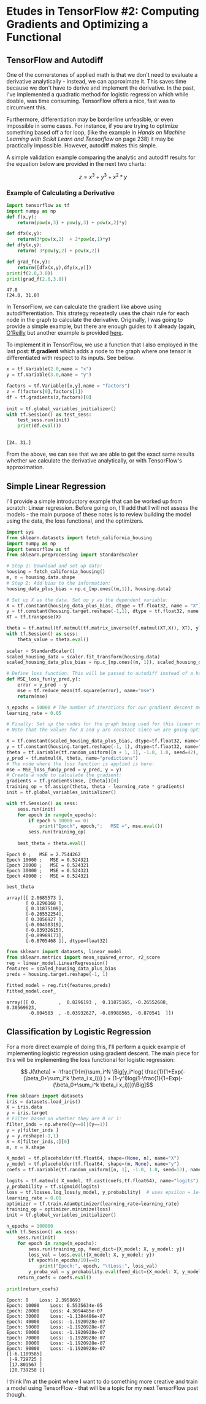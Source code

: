 
# Etudes in TensorFlow #2: Computing Gradients and Optimizing a Functional

## TensorFlow and Autodiff

One of the cornerstones of applied math is that we don't need to evaluate a derivative analytically - instead, we can approximate it. This saves time because we don't have to derive and implement the derivative. In the past, I've implemented a quadratic method for logistic regression which while doable, was time consuming. TensorFlow offers a nice, fast was to circumvent this.

Furthermore, differentiation may be borderline unfeasible, or even impossible in some cases. For instance, if you are trying to optimize something based off a for loop, (like the example in *Hands on Machine Learning with Scikit Learn and Tensorflow* on page 238) it may be practically impossible. However, autodiff makes this simple. 

A simple validation example comparing the analytic and autodiff results for the equation below are provided in the next two charts:

$$ z =  x^3 + y^3 +x^2*y $$

### Example of Calculating a Derivative


```python
import tensorflow as tf
import numpy as np
def f(x,y):
    return(pow(x,3) + pow(y,3) + pow(x,2)*y)

def dfx(x,y):
    return(3*pow(x,2)  + 2*pow(x,1)*y)
def dfy(x,y):
    return( 3*pow(y,2) + pow(x,2))

def grad_f(x,y):
    return([dfx(x,y),dfy(x,y)])
print(f(2.0,3.0))
print(grad_f(2.0,3.0))

```

    47.0
    [24.0, 31.0]
    

In TensorFlow, we can calculate the gradient like above using autodifferentiation. This strategy repeatedly uses the chain rule for each node in the graph to calculate the derivative. Originally, I was going to provide a simple example, but there are enough guides to it already (again, [O'Reilly](https://www.amazon.com/Hands-Machine-Learning-Scikit-Learn-TensorFlow/dp/1491962291) but another example is provided [here](https://rufflewind.com/2016-12-30/reverse-mode-automatic-differentiation). 

To implement it in TensorFlow, we use a function that I also employed in the last post: **tf.gradient** which adds a node to the graph where one tensor is differentiated with respect to its inputs. See below:


```python
x = tf.Variable(2.0,name = "x")
y = tf.Variable(3.0,name = "y")

factors = tf.Variable([x,y],name = "factors")
z = f(factors[0],factors[1])
df = tf.gradients(z,factors)[0]
 
init = tf.global_variables_initializer()
with tf.Session() as test_sess:
    test_sess.run(init)
    print(df.eval())
    
```

    [24. 31.]
    

From the above, we can see that we are able to get the exact same results whether we calculate the derivative analytically, or with TensorFlow's approximation.

## Simple Linear Regression

I'll provide a simple introductory example that can be worked up from scratch: Linear regression. Before going on, I'll add that I will not assess the models - the main purpose of these notes is to review building the model using the data, the loss functional, and the optimizers.


```python
import sys
from sklearn.datasets import fetch_california_housing
import numpy as np
import tensorflow as tf
from sklearn.preprocessing import StandardScaler

# Step 1: Download and set up data:
housing = fetch_california_housing()
m, n = housing.data.shape
# Step 2: Add bias to the information:
housing_data_plus_bias = np.c_[np.ones((m,1)), housing.data]

# Set up X as the data. Set up y as the dependent variable:
X = tf.constant(housing_data_plus_bias, dtype = tf.float32, name = "X")
y = tf.constant(housing.target.reshape(-1,1), dtype = tf.float32, name = "y")
XT = tf.transpose(X)

theta = tf.matmul(tf.matmul(tf.matrix_inverse(tf.matmul(XT,X)), XT), y)
with tf.Session() as sess: 
    theta_value = theta.eval()
   
scaler = StandardScaler()
scaled_housing_data = scaler.fit_transform(housing.data)
scaled_housing_data_plus_bias = np.c_[np.ones((m, 1)), scaled_housing_data]

# Define loss function. This will be passed to autodiff instead of a hands-on calculation of the gradient:
def MSE_loss_fun(y_pred,y):
    error = y_pred - y
    mse = tf.reduce_mean(tf.square(error), name="mse")
    return(mse)

n_epochs = 50000 # The number of iterations for our gradient descent method along with the learning rate.
learning_rate = 0.05

# Finally: Set up the nodes for the graph being used for this linear regression.
# Note that the values for X and y are constant since we are going optimizing for the coefficients.

X = tf.constant(scaled_housing_data_plus_bias, dtype=tf.float32, name="X")
y = tf.constant(housing.target.reshape(-1, 1), dtype=tf.float32, name="y")
theta = tf.Variable(tf.random_uniform([n + 1, 1], -1.0, 1.0, seed=42), name="theta")
y_pred = tf.matmul(X, theta, name="predictions")
# The node where the loss function is applied is here:
mse = MSE_loss_fun(y_pred = y_pred, y = y)
# Create a node to calculate the gradient:
gradients = tf.gradients(mse, [theta])[0]
training_op = tf.assign(theta, theta - learning_rate * gradients)
init = tf.global_variables_initializer()

with tf.Session() as sess:
    sess.run(init)
    for epoch in range(n_epochs):
        if epoch % 10000 == 0:
            print("Epoch", epoch,";   MSE =", mse.eval())
        sess.run(training_op)
    
    best_theta = theta.eval()
```

    Epoch 0 ;   MSE = 2.7544262
    Epoch 10000 ;   MSE = 0.524321
    Epoch 20000 ;   MSE = 0.524321
    Epoch 30000 ;   MSE = 0.524321
    Epoch 40000 ;   MSE = 0.524321
    


```python
best_theta
```




    array([[ 2.0685573 ],
           [ 0.8296168 ],
           [ 0.11875109],
           [-0.26552254],
           [ 0.3056927 ],
           [-0.00450319],
           [-0.03932615],
           [-0.89989173],
           [-0.8705468 ]], dtype=float32)




```python
from sklearn import datasets, linear_model
from sklearn.metrics import mean_squared_error, r2_score
reg = linear_model.LinearRegression()
features = scaled_housing_data_plus_bias
preds = housing.target.reshape(-1, 1)
```


```python
fitted_model = reg.fit(features,preds)
fitted_model.coef_
```




    array([[ 0.        ,  0.8296193 ,  0.11875165, -0.26552688,  0.30569623,
            -0.004503  , -0.03932627, -0.89988565, -0.870541  ]])



## Classification by Logistic Regression


For a more direct example of doing this, I'll perform a quick example of implementing logistic regression using gradient descent. The main piece for this will be implementing the loss functional for logistic regression:

$$ J(\theta) = -\frac{1}{m}\sum_i^N \Big[y_i*log( \frac{1}{1+Exp(-(\beta_0+\sum_i^k \beta_i x_i))} ) + (1-y^i)log(1-\frac{1}{1+Exp(-(\beta_0+\sum_i^k \beta_i x_i))})\Big]$$




```python
from sklearn import datasets
iris = datasets.load_iris()
X = iris.data
y = iris.target
# Filter based on whether they are 0 or 1:
filter_inds = np.where((y==0)|(y==1))
y = y[filter_inds ]
y = y.reshape(-1,1)
X = X[filter_inds,:][0]
m, n = X.shape

X_model = tf.placeholder(tf.float64, shape=(None, n), name="X")
y_model = tf.placeholder(tf.float64, shape=(m, None), name="y")
coefs = tf.Variable(tf.random_uniform([n, 1], -1.0, 1.0, seed=13), name="coefs")

logits = tf.matmul( X_model, tf.cast(coefs,tf.float64), name="logits")
y_probability = tf.sigmoid(logits)
loss = tf.losses.log_loss(y_model, y_probability)  # uses epsilon = 1e-7 by default
learning_rate = 0.01
optimizer = tf.train.AdamOptimizer(learning_rate=learning_rate)
training_op = optimizer.minimize(loss)
init = tf.global_variables_initializer()

n_epochs = 100000
with tf.Session() as sess:
    sess.run(init)
    for epoch in range(n_epochs):
        sess.run(training_op, feed_dict={X_model: X, y_model: y})
        loss_val = loss.eval({X_model: X, y_model: y})
        if epoch%(n_epochs/10)==0:
            print("Epoch:", epoch, "\tLoss:", loss_val)
        y_proba_val = y_probability.eval(feed_dict={X_model: X, y_model: y})     
    return_coefs = coefs.eval()
    
print(return_coefs)
```

    Epoch: 0 	Loss: 2.3958693
    Epoch: 10000 	Loss: 6.5535634e-05
    Epoch: 20000 	Loss: 4.3094485e-07
    Epoch: 30000 	Loss: -1.1384486e-07
    Epoch: 40000 	Loss: -1.1920928e-07
    Epoch: 50000 	Loss: -1.1920928e-07
    Epoch: 60000 	Loss: -1.1920928e-07
    Epoch: 70000 	Loss: -1.1920928e-07
    Epoch: 80000 	Loss: -1.1920928e-07
    Epoch: 90000 	Loss: -1.1920928e-07
    [[-6.1189585]
     [-9.729725 ]
     [17.801567 ]
     [20.739258 ]]
    

I think I'm at the point where I want to do something more creative and train a model using TensorFlow - that will be a topic for my next TensorFlow post though.
